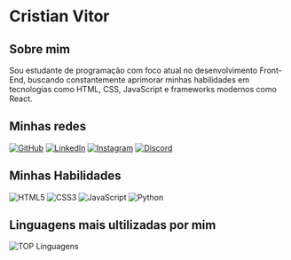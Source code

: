 # Cristian Vitor
## Sobre mim
Sou estudante de programação com foco atual no desenvolvimento Front-End, buscando constantemente aprimorar minhas habilidades em tecnologias como HTML, CSS, JavaScript e frameworks modernos como React.
## Minhas redes
[![GitHub](https://img.shields.io/badge/GitHub-100000?style=for-the-badge&logo=github&logoColor=white)](https://github.com/CristianV1-A)
[![LinkedIn](https://img.shields.io/badge/LinkedIn-0077B5?style=for-the-badge&logo=linkedin&logoColor=white)](https://www.linkedin.com/in/cristian-vitor1/)
[![Instagram](https://img.shields.io/badge/-Instagram-%23E4405F?style=for-the-badge&logo=instagram&logoColor=white)](https://www.instagram.com/_crislxs/)
[![Discord](https://img.shields.io/badge/Discord-7289DA?style=for-the-badge&logo=discord&logoColor=white)](https://discord.com/channels/.crisin/)

## Minhas Habilidades 
![HTML5](https://img.shields.io/badge/HTML5-E34F26?style=for-the-badge&logo=html5&logoColor=white)
![CSS3](https://img.shields.io/badge/CSS3-1572B6?style=for-the-badge&logo=css3&logoColor=white)
![JavaScript](https://img.shields.io/badge/JavaScript-F7DF1E?style=for-the-badge&logo=javascript&logoColor=black)
![Python](https://img.shields.io/badge/python-3670A0?style=for-the-badge&logo=python&logoColor=ffdd54)

## Linguagens mais ultilizadas por mim
![TOP Linguagens](https://github-readme-stats.vercel.app/api/top-langs/?username=CristianV1-A&layout=compact&theme=transparent&bg_color=252529&border_color=F7F7F7DC&show_icons=true&icon_color=F7F7F7DC&title_color=39BFEBF&text_color=FFF)
